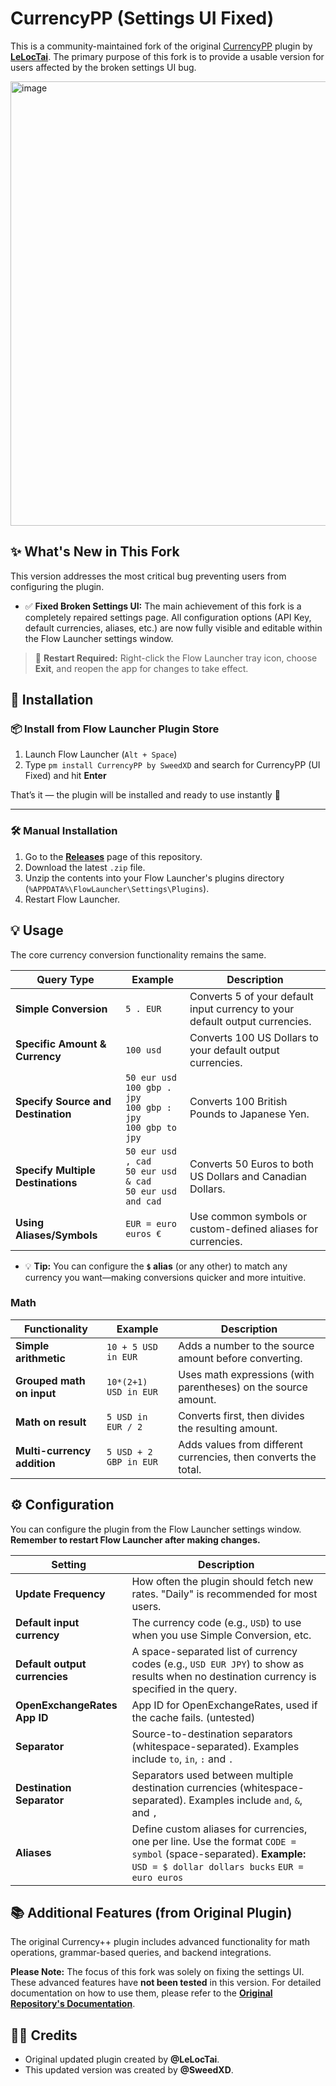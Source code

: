 # CurrencyPP (Settings UI Fixed)
This is a community-maintained fork of the original [CurrencyPP](https://github.com/LeLocTai/Flow.Launcher.Plugin.CurrencyPP) plugin by **[LeLocTai](https://github.com/LeLocTai)**. The primary purpose of this fork is to provide a usable version for users affected by the broken settings UI bug.

<img width="826" height="711" alt="image" src="https://github.com/user-attachments/assets/6164e8f2-a8f6-4bd6-a1ff-b02ad94cbc91" />

## ✨ What's New in This Fork

This version addresses the most critical bug preventing users from configuring the plugin.

*   ✅ **Fixed Broken Settings UI:** The main achievement of this fork is a completely repaired settings page. All configuration options (API Key, default currencies, aliases, etc.) are now fully visible and editable within the Flow Launcher settings window.
> 🔄 **Restart Required:** Right-click the Flow Launcher tray icon, choose **Exit**, and reopen the app for changes to take effect.

## 🚀 Installation
### 📦 Install from Flow Launcher Plugin Store

1. Launch Flow Launcher (`Alt + Space`)
2. Type `pm install CurrencyPP by SweedXD` and search for CurrencyPP (UI Fixed) and hit **Enter**

That’s it — the plugin will be installed and ready to use instantly 🎉

---

### 🛠 Manual Installation

1.  Go to the [**Releases**](https://github.com/YOUR_USERNAME/YOUR_REPOSITORY/releases) page of this repository.
2.  Download the latest `.zip` file.
3.  Unzip the contents into your Flow Launcher's plugins directory (`%APPDATA%\FlowLauncher\Settings\Plugins`).
4.  Restart Flow Launcher.

## 💡 Usage

The core currency conversion functionality remains the same.

| Query Type                         | Example                                                                | Description                                                                  |
| ---------------------------------- | ---------------------------------------------------------------------- | ---------------------------------------------------------------------------- |
| **Simple Conversion**              | `5 . EUR`                                                              | Converts 5 of your default input currency to your default output currencies. |
| **Specific Amount & Currency**     | `100 usd`                                                              | Converts 100 US Dollars to your default output currencies.                   |
| **Specify Source and Destination** | `50 eur usd`<br>`100 gbp . jpy`<br>`100 gbp : jpy`<br>`100 gbp to jpy` | Converts 100 British Pounds to Japanese Yen.                                 |
| **Specify Multiple Destinations**  | `50 eur usd , cad`<br>`50 eur usd & cad`<br>`50 eur usd and cad`       | Converts 50 Euros to both US Dollars and Canadian Dollars.                   |
| **Using Aliases/Symbols**          | `EUR = euro euros €`                                                   | Use common symbols or custom-defined aliases for currencies.                 |

- 💡 **Tip:** You can configure the **`$` alias** (or any other) to match any currency you want—making conversions quicker and more intuitive.
### Math

| **Functionality**           | **Example**            | **Description**                                                 |
| --------------------------- | ---------------------- | --------------------------------------------------------------- |
| **Simple arithmetic**       | `10 + 5 USD in EUR`    | Adds a number to the source amount before converting.           |
| **Grouped math on input**   | `10*(2+1) USD in EUR`  | Uses math expressions (with parentheses) on the source amount.  |
| **Math on result**          | `5 USD in EUR / 2`     | Converts first, then divides the resulting amount.              |
| **Multi-currency addition** | `5 USD + 2 GBP in EUR` | Adds values from different currencies, then converts the total. |


## ⚙️ Configuration

You can configure the plugin from the Flow Launcher settings window. **Remember to restart Flow Launcher after making changes.**

| Setting                       | Description                                                                                                                                                          |
| ----------------------------- | -------------------------------------------------------------------------------------------------------------------------------------------------------------------- |
| **Update Frequency**          | How often the plugin should fetch new rates. "Daily" is recommended for most users.                                                                                  |
| **Default input currency**    | The currency code (e.g., `USD`) to use when you use Simple Conversion, etc.                                                                                          |
| **Default output currencies** | A space-separated list of currency codes (e.g., `USD EUR JPY`) to show as results when no destination currency is specified in the query.                            |
| **OpenExchangeRates App ID**  | App ID for OpenExchangeRates, used if the cache fails. (untested)                                                                                                    |
| **Separator**                 | Source-to-destination separators (whitespace-separated). Examples include `to`, `in`, `:` and `.`                                                                    |
| **Destination Separator**     | Separators used between multiple destination currencies (whitespace-separated). Examples include `and`, `&`, and `,`                                                 |
| **Aliases**                   | Define custom aliases for currencies, one per line. Use the format `CODE = symbol` (space-separated). **Example:** `USD = $ dollar dollars bucks` `EUR = euro euros` |

## 📚 Additional Features (from Original Plugin)

The original Currency++ plugin includes advanced functionality for math operations, grammar-based queries, and backend integrations.

**Please Note:** The focus of this fork was solely on fixing the settings UI. These advanced features have **not been tested** in this version. For detailed documentation on how to use them, please refer to the [**Original Repository's Documentation**](https://github.com/LeLocTai/Flow.Launcher.Plugin.CurrencyPP).

## 👨‍💼 Credits

*   Original updated plugin created by **@LeLocTai**.
*   This updated version was created by **@SweedXD**.
